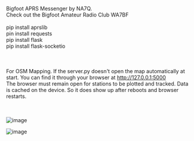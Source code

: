 Bigfoot APRS Messenger by NA7Q. <br>
Check out the Bigfoot Amateur Radio Club WA7BF
<br><br>
pip install aprslib<br>
pin install requests<br>
pip install flask<br>
pip install flask-socketio<br>
<br><br><br>
For OSM Mapping. If the server.py doesn't open the map automatically at start. You can find it through your browser at http://127.0.0.1:5000
<br>
The browser must remain open for stations to be plotted and tracked. Data is cached on the device. So it does show up after reboots and browser restarts.
<br><br><br>

![image](https://github.com/na7q/aprs-messenger/assets/1294292/1dc05d87-989f-4d42-ad0f-243707995826)


![image](https://github.com/na7q/aprs-messenger/assets/1294292/7235b9a4-8e64-4aa8-b35e-41a12fb5c2ac)

